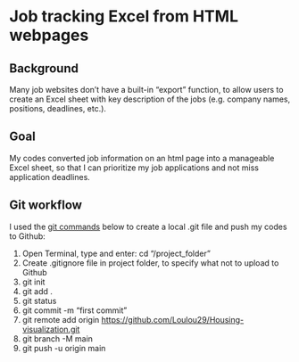 Job tracking Excel from HTML webpages
================

## Background

Many job websites don’t have a built-in “export” function, to allow
users to create an Excel sheet with key description of the jobs
(e.g. company names, positions, deadlines, etc.).

## Goal

My codes converted job information on an html page into a manageable
Excel sheet, so that I can prioritize my job applications and not miss
application deadlines.

## Git workflow

I used the [git commands](https://www.youtube.com/watch?v=wrb7Gge9yoE)
below to create a local .git file and push my codes to Github:

1.  Open Terminal, type and enter: cd “/project_folder”
2.  Create .gitignore file in project folder, to specify what not to
    upload to Github
3.  git init
4.  git add .
5.  git status
6.  git commit -m “first commit”
7.  git remote add origin
    <https://github.com/Loulou29/Housing-visualization.git>
8.  git branch -M main
9.  git push -u origin main
